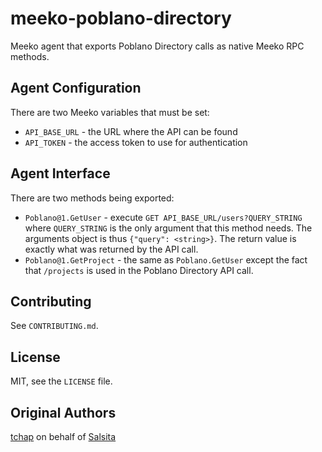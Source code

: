 # meeko-poblano-directory #

Meeko agent that exports Poblano Directory calls as native Meeko RPC methods.

## Agent Configuration ##

There are two Meeko variables that must be set:

* `API_BASE_URL` - the URL where the API can be found
* `API_TOKEN` - the access token to use for authentication

## Agent Interface ##

There are two methods being exported:

* `Poblano@1.GetUser` - execute `GET API_BASE_URL/users?QUERY_STRING` where `QUERY_STRING`
  is the only argument that this method needs. The arguments object is thus `{"query":
  <string>}`. The return value is exactly what was returned by the API call.
* `Poblano@1.GetProject` - the same as `Poblano.GetUser` except the fact that
  `/projects` is used in the Poblano Directory API call.

## Contributing ##

See `CONTRIBUTING.md`.

## License ##

MIT, see the `LICENSE` file.

## Original Authors ##

[tchap](https://github.com/tchap) on behalf of [Salsita](https://github.com/salsita)
